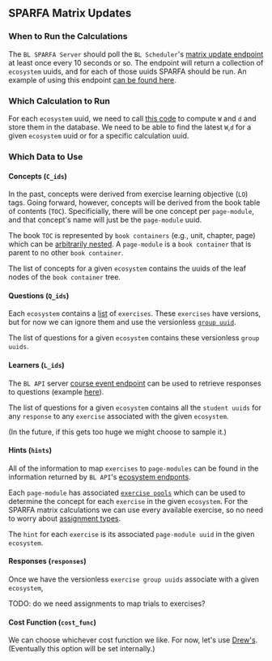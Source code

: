 ## SPARFA Matrix Updates

### When to Run the Calculations

The `BL SPARFA Server`
should poll the `BL Scheduler`'s
[matrix update endpoint](https://github.com/openstax/biglearn-scheduler/blob/master/config/routes.rb#L5)
at least once every 10 seconds or so.
The endpoint will return
a collection of `ecosystem` uuids,
and for each of those uuids
SPARFA should be run.
An example of using this endpoint
[can be found here](https://github.com/openstax/biglearn-sparfa-server/blob/klb_api_expers/examples/matrix_calc_summary.py#L9).

### Which Calculation to Run

For each `ecosystem` uuid, we need to call
[this code](https://github.com/openstax/sparfa-sandbox/blob/master/klb_refactor/sgd/sparfa_algs.py#L261)
to compute `W` and `d`
and store them in the database.
We need to be able to find 
the latest `W`,`d`
for a given `ecosystem` uuid
or for a specific calculation uuid.

### Which Data to Use

#### Concepts (`C_ids`)

In the past,
concepts were derived
from exercise learning objective (`LO`) tags.
Going forward, however,
concepts will be derived
from the book table of contents (`TOC`).
Specificially, 
there will be one concept
per `page-module`,
and that concept's name
will just be the `page-module` uuid.

The book `TOC`
is represented by `book containers`
(e.g., unit, chapter, page)
which can be 
[arbitrarily nested](https://github.com/openstax/biglearn-api/blob/master/app/controllers/ecosystems_controller.rb#L58-L61).
A `page-module` is a `book container`
that is parent to no other `book container`.

The list of concepts for a given `ecosystem`
contains the uuids of the leaf nodes
of the `book container` tree.

#### Questions (`Q_ids`)

Each `ecosystem` contains a 
[list](https://github.com/openstax/biglearn-api/blob/master/app/controllers/ecosystems_controller.rb#L76)
of `exercises`.
These `exercises` have versions,
but for now we can ignore them
and use the versionless 
[`group uuid`](https://github.com/openstax/biglearn-api/blob/master/app/controllers/ecosystems_controller.rb#L121).

The list of questions for a given `ecosystem`
contains these versionless `group uuids`.

#### Learners (`L_ids`)

The `BL API` server
[course event endpoint](https://github.com/openstax/biglearn-api/blob/master/config/routes.rb#L8)
can be used to retrieve
responses to questions
(example [here](https://github.com/openstax/biglearn-sparfa-server/blob/klb_api_expers/examples/course_event_summary.py#L14-L17)).

The list of questions for a given `ecosystem`
contains all the `student uuids`
for any `response`
to any `exercise`
associated with the given `ecosystem`.

(In the future,
if this gets too huge
we might choose to sample it.)

#### Hints (`hints`)

All of the information
to map `exercises` to `page-modules`
can be found in the information returned by `BL API`'s
[ecosystem endponts](https://github.com/openstax/biglearn-api/blob/master/config/routes.rb#L2-L4).

Each `page-module` has associated 
[`exercise pools`](https://github.com/openstax/biglearn-api/blob/master/app/controllers/ecosystems_controller.rb#L62-L66)
which can be used to determine 
the concept for each `exercise`
in the given `ecosystem`.
For the SPARFA matrix calculations
we can use every available exercise,
so no need to worry about
[assignment types](https://github.com/openstax/biglearn-api/blob/master/app/controllers/ecosystems_controller.rb#L93).

The `hint` for each `exercise`
is its associated `page-module uuid`
in the given `ecosystem`.

#### Responses (`responses`)

Once we have the versionless `exercise group uuids`
associate with a given `ecosystem`,

TODO: do we need assignments to map trials to exercises?

#### Cost Function (`cost_func`)

We can choose whichever cost function we like.
For now, let's use
[Drew's](https://github.com/openstax/sparfa-sandbox/blob/master/klb_refactor/tests/test_sgd.py#L975-L980).
(Eventually this option will be set internally.)

